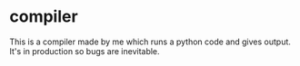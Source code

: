 # compiler

This is a compiler made by me which runs a python code and gives output. It's in production so bugs are inevitable.
